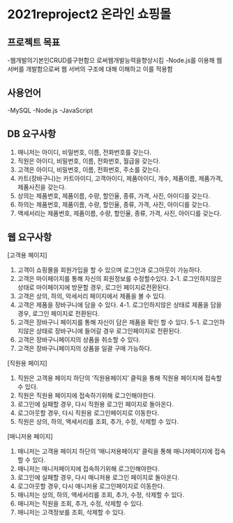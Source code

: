 # 2021reproject2 온라인 쇼핑몰

## 프로젝트 목표
 -웹개발의기본인CRUD를구현함으 로써웹개발능력을향상시킴
 -Node.js를 이용해 웹서버를 개발함으로써 웹 서버의 구조에 대해 이해하고 이를 적용함
 
## 사용언어
 -MySQL
 -Node.js
 -JavaScript
 
## DB 요구사항
 1. 매니저는 아이디, 비밀번호, 이름, 전화번호를 갖는다. 
 2. 직원은 아이디, 비밀번호, 이름, 전화번호, 월급을 갖는다. 
 3. 고객은 아이디, 비밀번호, 이름, 전화번호, 주소를 갖는다. 
 4. 카트(장바구니)는 카트아이디, 고객아이디, 제품아이디, 개수, 제품이름, 제품가격, 제품사진을 갖는다. 
 5. 상의는 제품번호, 제품이름, 수량, 할인율, 종류, 가격, 사진, 아이디를 갖는다. 
 6. 하의는 제품번호, 제품이름, 수량, 할인율, 종류, 가격, 사진, 아이디를 갖는다. 
 7. 액세서리는 제품번호, 제품이름, 수량, 할인율, 종류, 가격, 사진, 아이디를 갖는다.

## 웹 요구사항
[고객용 페이지]
 1. 고객이 쇼핑몰을 회원가입을 할 수 있으며 로그인과 로그아웃이 가능하다. 
 2. 고객은 마이페이지를 통해 자신의 회원정보를 수정할수있다. 
 2-1. 로그인하지않은 상태로 마이페이지에 방문할 경우, 로그인 페이지로전환된다. 
 3. 고객은 상의, 하의, 악세서리 페이지에서 제품을 볼 수 있다. 
 4. 고객은 제품을 장바구니에 담을 수 있다. 
 4-1. 로그인하지않은 상태로 제품을 담을 경우, 로그인 페이지로 전환된다. 
 5. 고객은 장바구니 페이지를 통해 자신이 담은 제품을 확인 할 수 있다. 
 5-1. 로그인하지않은 상태로 장바구니에 들어갈 경우 로그인페이지로 전환된다. 
 6. 고객은 장바구니페이지의 상품을 취소할 수 있다. 
 7. 고객은 장바구니페이지의 상품을 일괄 구매 가능하다.

[직원용 페이지]
 1. 직원은 고객용 페이지 하단의 ‘직원용페이지’ 클릭을 통해 직원용 페이지에 접속할 수 있다. 
 2. 직원은 직원용 페이지에 접속하기위해 로그인해야한다. 
 3. 로그인에 실패할 경우, 다시 직원용 로그인 페이지로 돌아온다. 
 4. 로그아웃할 경우, 다시 직원용 로그인페이지로 이동한다. 
 5. 직원은 상의, 하의, 액세서리를 조회, 추가, 수정, 삭제할 수 있다.

[매니저용 페이지]
 1. 매니저는 고객용 페이지 하단의 ‘매니저용페이지’ 클릭을 통해 매니저페이지에 접속할 수 있다. 
 2. 매니저는 매니저페이지에 접속하기위해 로그인해야한다. 
 3. 로그인에 실패할 경우, 다시 매니저용 로그인 페이지로 돌아온다. 
 4. 로그아웃할 경우, 다시 매니저용 로그인페이지로 이동한다. 
 5. 매니저는 상의, 하의, 액세서리를 조회, 추가, 수정, 삭제할 수 있다. 
 6. 매니저는 직원을 조회, 추가, 수정, 삭제할 수 있다. 
 7. 매니저는 고객정보를 조회, 삭제할 수 있다.
